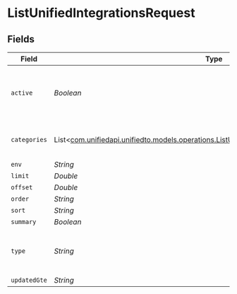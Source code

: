 # ListUnifiedIntegrationsRequest


## Fields

| Field                                                                                                                                                                  | Type                                                                                                                                                                   | Required                                                                                                                                                               | Description                                                                                                                                                            |
| ---------------------------------------------------------------------------------------------------------------------------------------------------------------------- | ---------------------------------------------------------------------------------------------------------------------------------------------------------------------- | ---------------------------------------------------------------------------------------------------------------------------------------------------------------------- | ---------------------------------------------------------------------------------------------------------------------------------------------------------------------- |
| `active`                                                                                                                                                               | *Boolean*                                                                                                                                                              | :heavy_minus_sign:                                                                                                                                                     | Filter the results for only the workspace's active integrations                                                                                                        |
| `categories`                                                                                                                                                           | List<[com.unifiedapi.unifiedto.models.operations.ListUnifiedIntegrationsQueryParamCategories](../../models/operations/ListUnifiedIntegrationsQueryParamCategories.md)> | :heavy_minus_sign:                                                                                                                                                     | Filter the results on these categories                                                                                                                                 |
| `env`                                                                                                                                                                  | *String*                                                                                                                                                               | :heavy_minus_sign:                                                                                                                                                     | N/A                                                                                                                                                                    |
| `limit`                                                                                                                                                                | *Double*                                                                                                                                                               | :heavy_minus_sign:                                                                                                                                                     | N/A                                                                                                                                                                    |
| `offset`                                                                                                                                                               | *Double*                                                                                                                                                               | :heavy_minus_sign:                                                                                                                                                     | N/A                                                                                                                                                                    |
| `order`                                                                                                                                                                | *String*                                                                                                                                                               | :heavy_minus_sign:                                                                                                                                                     | N/A                                                                                                                                                                    |
| `sort`                                                                                                                                                                 | *String*                                                                                                                                                               | :heavy_minus_sign:                                                                                                                                                     | N/A                                                                                                                                                                    |
| `summary`                                                                                                                                                              | *Boolean*                                                                                                                                                              | :heavy_minus_sign:                                                                                                                                                     | N/A                                                                                                                                                                    |
| `type`                                                                                                                                                                 | *String*                                                                                                                                                               | :heavy_minus_sign:                                                                                                                                                     | Filter the results for only this integration type                                                                                                                      |
| `updatedGte`                                                                                                                                                           | *String*                                                                                                                                                               | :heavy_minus_sign:                                                                                                                                                     | N/A                                                                                                                                                                    |